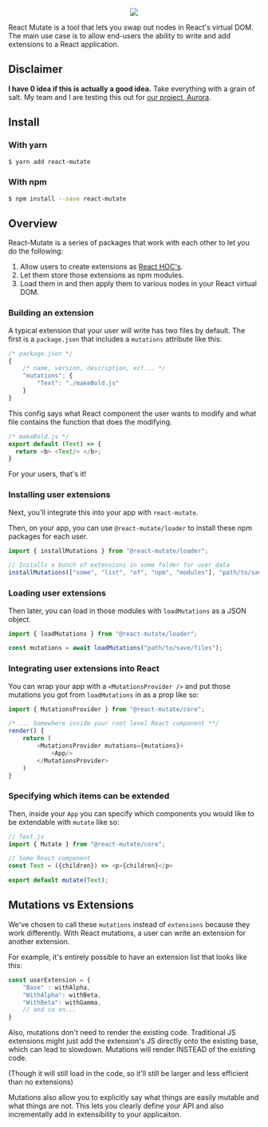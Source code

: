 <p align="center">
  <img src="https://i.imgur.com/003JozN.png" />
</p>

React Mutate is a tool that lets you swap out nodes in React's virtual DOM. The main use case is to allow end-users the ability to write and add extensions to a React application. 

## Disclaimer

**I have 0 idea if this is actually a good idea.** Take everything with a grain of salt. My team and I are testing this out for [our project, Aurora](https://github.com/tundra-code/aurora).

## Install

### With yarn

``` sh
$ yarn add react-mutate
```

### With npm

``` sh
$ npm install --save react-mutate
```

## Overview

React-Mutate is a series of packages that work with each other to let you do the following:
1. Allow users to create extensions as [React HOC's](https://reactjs.org/docs/higher-order-components.html).
2. Let them store those extensions as npm modules.
3. Load them in and then apply them to various nodes in your React virtual DOM.


### Building an extension 

A typical extension that your user will write has two files by default. The first is a `package.json` that includes a `mutations` attribute like this:

``` js
/* package.json */
{
    /* name, version, description, ect... */
    "mutations": {
        "Text": "./makeBold.js"
    }
}
```

This config says what React component the user wants to modify and what file contains the function that does the modifying.

``` js
/* makeBold.js */
export default (Text) => {
  return <b> <Text/> </b>;
}
```

For your users, that's it! 

### Installing user extensions
Next, you'll integrate this into your app with `react-mutate`. 

Then, on your app, you can use `@react-mutate/loader` to install these npm packages for each user. 

``` js
import { installMutations } from "@react-mutate/loader";

// Installs a bunch of extensions in some folder for user data
installMutations(["some", "list", "of", "npm", "modules"], "path/to/save/files"); 
```

### Loading user extensions

Then later, you can load in those modules with `loadMutations` as a JSON object.

``` js
import { loadMutations } from "@react-mutate/loader";

const mutations = await loadMutations("path/to/save/files");
```

### Integrating user extensions into React
You can wrap your app with a `<MutationsProvider />` and put those mutations you got from `loadMutations` in as a prop like so:

``` js
import { MutationsProvider } from "@react-mutate/core";

/* ... Somewhere inside your root level React component **/ 
render() {
    return (
        <MutationsProvider mutations={mutations}>
            <App/>
        </MutationsProvider>
    )
}
```

### Specifying which items can be extended
Then, inside your `App` you can specify which components you would like to be extendable with `mutate` like so:

``` js
// Text.js 
import { Mutate } from "@react-mutate/core";

// Some React component 
const Text = ({children}) => <p>{children}</p>

export default mutate(Text);
```

## Mutations vs Extensions
We've chosen to call these `mutations` instead of `extensions` because they work differently. With React mutations, a user can write an extension for another extension. 

For example, it's entirely possible to have an extension list that looks like this:

``` js
const userExtension = {
    "Base" : withAlpha,
    "WithAlpha": withBeta,
    "WithBeta": withGamma,
    // and so on...
}
```

Also, mutations don't need to render the existing code. Traditional JS extensions might just add the extension's JS directly onto the existing base, which can lead to slowdown. Mutations will render INSTEAD of the existing code. 

(Though it will still load in the code, so it'll still be larger and less efficient than no extensions)

Mutations also allow you to explicitly say what things are easily mutable and what things are not. This lets you clearly define your API and also incrementally add in extensibility to your applicaiton. 
